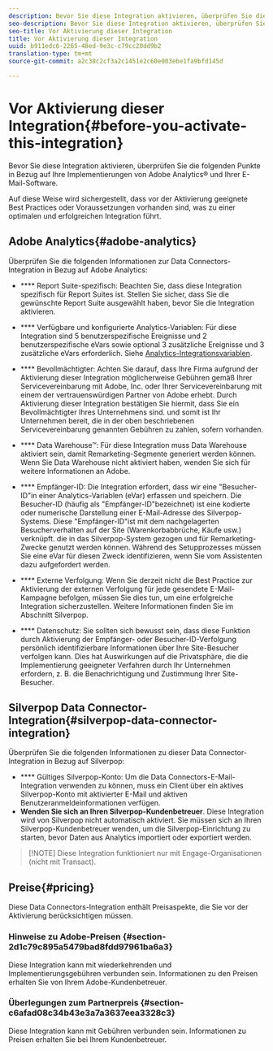 ```yaml
---
description: Bevor Sie diese Integration aktivieren, überprüfen Sie die folgenden Punkte in Bezug auf Ihre Implementierungen von Adobe Analytics® und Ihrer E-Mail-Software.
seo-description: Bevor Sie diese Integration aktivieren, überprüfen Sie die folgenden Punkte in Bezug auf Ihre Implementierungen von Adobe Analytics® und Ihrer E-Mail-Software.
seo-title: Vor Aktivierung dieser Integration
title: Vor Aktivierung dieser Integration
uuid: b911edc6-2265-48ed-9e3c-c79cc20dd9b2
translation-type: tm+mt
source-git-commit: a2c38c2cf3a2c1451e2c60e003ebe1fa9bfd145d

---
```



# Vor Aktivierung dieser Integration{#before-you-activate-this-integration}

Bevor Sie diese Integration aktivieren, überprüfen Sie die folgenden Punkte in Bezug auf Ihre Implementierungen von Adobe Analytics® und Ihrer E-Mail-Software.

Auf diese Weise wird sichergestellt, dass vor der Aktivierung geeignete Best Practices oder Voraussetzungen vorhanden sind, was zu einer optimalen und erfolgreichen Integration führt.

## Adobe Analytics{#adobe-analytics}

Überprüfen Sie die folgenden Informationen zur Data Connectors-Integration in Bezug auf Adobe Analytics:

* **** Report Suite-spezifisch: Beachten Sie, dass diese Integration spezifisch für Report Suites ist. Stellen Sie sicher, dass Sie die gewünschte Report Suite ausgewählt haben, bevor Sie die Integration aktivieren.
* **** Verfügbare und konfigurierte Analytics-Variablen: Für diese Integration sind 5 benutzerspezifische Ereignisse und 2 benutzerspezifische eVars sowie optional 3 zusätzliche Ereignisse und 3 zusätzliche eVars erforderlich. Siehe [Analytics-Integrationsvariablen](../../silverpop-overview/silverpop-variables.md#concept-6c8a359719fd4794a42f5f6fb118f8b2).

* **** Bevollmächtigter: Achten Sie darauf, dass Ihre Firma aufgrund der Aktivierung dieser Integration möglicherweise Gebühren gemäß Ihrer Servicevereinbarung mit Adobe, Inc. oder Ihrer Servicevereinbarung mit einem der vertrauenswürdigen Partner von Adobe erhebt. Durch Aktivierung dieser Integration bestätigen Sie hiermit, dass Sie ein Bevollmächtigter Ihres Unternehmens sind. und somit ist Ihr Unternehmen bereit, die in der oben beschriebenen Servicevereinbarung genannten Gebühren zu zahlen, sofern vorhanden.
* **** Data Warehouse™: Für diese Integration muss Data Warehouse aktiviert sein, damit Remarketing-Segmente generiert werden können. Wenn Sie Data Warehouse nicht aktiviert haben, wenden Sie sich für weitere Informationen an Adobe.
* **** Empfänger-ID: Die Integration erfordert, dass wir eine "Besucher-ID"in einer Analytics-Variablen (eVar) erfassen und speichern. Die Besucher-ID (häufig als "Empfänger-ID"bezeichnet) ist eine kodierte oder numerische Darstellung einer E-Mail-Adresse des Silverpop-Systems. Diese "Empfänger-ID"ist mit dem nachgelagerten Besucherverhalten auf der Site (Warenkorbabbrüche, Käufe usw.) verknüpft. die in das Silverpop-System gezogen und für Remarketing-Zwecke genutzt werden können. Während des Setupprozesses müssen Sie eine eVar für diesen Zweck identifizieren, wenn Sie vom Assistenten dazu aufgefordert werden.
* **** Externe Verfolgung: Wenn Sie derzeit nicht die Best Practice zur Aktivierung der externen Verfolgung für jede gesendete E-Mail-Kampagne befolgen, müssen Sie dies tun, um eine erfolgreiche Integration sicherzustellen. Weitere Informationen finden Sie im Abschnitt Silverpop.
* **** Datenschutz: Sie sollten sich bewusst sein, dass diese Funktion durch Aktivierung der Empfänger- oder Besucher-ID-Verfolgung persönlich identifizierbare Informationen über Ihre Site-Besucher verfolgen kann. Dies hat Auswirkungen auf die Privatsphäre, die die Implementierung geeigneter Verfahren durch Ihr Unternehmen erfordern, z. B. die Benachrichtigung und Zustimmung Ihrer Site-Besucher.

## Silverpop Data Connector-Integration{#silverpop-data-connector-integration}

Überprüfen Sie die folgenden Informationen zu dieser Data Connector-Integration in Bezug auf Silverpop:

* **** Gültiges Silverpop-Konto: Um die Data Connectors-E-Mail-Integration verwenden zu können, muss ein Client über ein aktives Silverpop-Konto mit aktivierter E-Mail und aktiven Benutzeranmeldeinformationen verfügen.
* **Wenden Sie sich an Ihren Silverpop-Kundenbetreuer**. Diese Integration wird von Silverpop nicht automatisch aktiviert. Sie müssen sich an Ihren Silverpop-Kundenbetreuer wenden, um die Silverpop-Einrichtung zu starten, bevor Daten aus Analytics importiert oder exportiert werden.

> [!NOTE] Diese Integration funktioniert nur mit Engage-Organisationen (nicht mit Transact).

## Preise{#pricing}

Diese Data Connectors-Integration enthält Preisaspekte, die Sie vor der Aktivierung berücksichtigen müssen.

### Hinweise zu Adobe-Preisen {#section-2d1c79c895a5479bad8fdd97961ba6a3}

Diese Integration kann mit wiederkehrenden und Implementierungsgebühren verbunden sein. Informationen zu den Preisen erhalten Sie von Ihrem Adobe-Kundenbetreuer.

### Überlegungen zum Partnerpreis {#section-c6afad08c34b43e3a7a3637eea3328c3}

Diese Integration kann mit Gebühren verbunden sein. Informationen zu Preisen erhalten Sie bei Ihrem Kundenbetreuer.